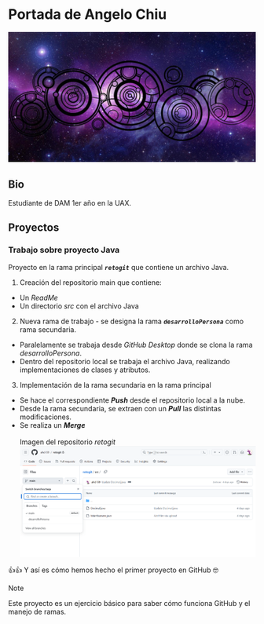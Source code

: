# Portada de Angelo Chiu
![Imagen de Portada](recursos/timey_wimey.jpg)
## Bio
Estudiante de DAM 1er año en la UAX.
## Proyectos
### Trabajo sobre proyecto Java
Proyecto en la rama principal ***```retogit```*** que contiene un archivo Java.
1) Creación del repositorio main que contiene:
  - Un *ReadMe*
  - Un directorio *src* con el archivo Java
2) Nueva rama de trabajo - se designa la rama ***```desarrolloPersona```*** como rama secundaria.
  - Paralelamente se trabaja desde *GitHub Desktop* donde se clona la rama *desarrolloPersona*.
  - Dentro del repositorio local se trabaja el archivo Java, realizando implementaciones de clases y atributos.
3) Implementación de la rama secundaria en la rama principal
  - Se hace el correspondiente ***Push*** desde el repositorio local a la nube.
  - Desde la rama secundaria, se extraen con un ***Pull*** las distintas modificaciones.
  - Se realiza un ***Merge***
<br><br>Imagen del repositorio *retogit* ![Imagen](recursos/img_retogit.png)

👍👍 Y así es cómo hemos hecho el primer proyecto en GitHub 🤓
>[!NOTE]
Este proyecto es un ejercicio básico para saber cómo funciona GitHub y el manejo de ramas. 
